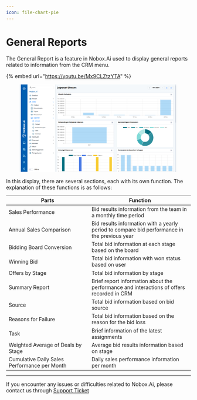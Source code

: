 ```yaml
---
icon: file-chart-pie
---
```


# General Reports

The General Report is a feature in Nobox.Ai used to display general reports related to information from the CRM menu.

{% embed url="https://youtu.be/Mx9CLZtzYTA" %}

<figure><img src="../../.gitbook/assets/1. Laporan Umum.png" alt=""><figcaption></figcaption></figure>

In this display, there are several sections, each with its own function. The explanation of these functions is as follows:

<table><thead><tr><th width="212.20001220703125">Parts</th><th>Function</th></tr></thead><tbody><tr><td>Sales Performance</td><td>Bid results information from the team in a monthly time period</td></tr><tr><td>Annual Sales Comparison</td><td>Bid results information with a yearly period to compare bid performance in the previous year</td></tr><tr><td>Bidding Board Conversion</td><td>Total bid information at each stage based on the board</td></tr><tr><td>Winning Bid</td><td>Total bid information with won status based on user</td></tr><tr><td>Offers by Stage</td><td>Total bid information by stage</td></tr><tr><td>Summary Report</td><td>Brief report information about the performance and interactions of offers recorded in CRM</td></tr><tr><td>Source</td><td>Total bid information based on bid source</td></tr><tr><td>Reasons for Failure</td><td>Total bid information based on the reason for the bid loss</td></tr><tr><td>Task</td><td>Brief information of the latest assignments</td></tr><tr><td>Weighted Average of Deals by Stage</td><td>Average bid results information based on stage</td></tr><tr><td>Cumulative Daily Sales Performance per Month</td><td>Daily sales performance information per month</td></tr></tbody></table>

***

If you encounter any issues or difficulties related to Nobox.Ai, please contact us through [Support Ticket](https://crm.nobox.ai/clients/tickets)
